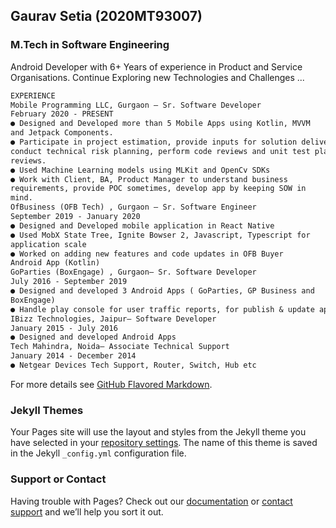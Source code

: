 ## Gaurav Setia (2020MT93007)


### M.Tech in Software Engineering

Android Developer with 6+ Years of experience in Product and Service 
Organisations. Continue Exploring new Technologies and Challenges ...

```markdown
EXPERIENCE 
Mobile Programming LLC, Gurgaon — Sr. Software Developer
February 2020 - PRESENT 
● Designed and Developed more than 5 Mobile Apps using Kotlin, MVVM 
and Jetpack Components. 
● Participate in project estimation, provide inputs for solution delivery, 
conduct technical risk planning, perform code reviews and unit test plan 
reviews. 
● Used Machine Learning models using MLKit and OpenCv SDKs
● Work with Client, BA, Product Manager to understand business 
requirements, provide POC sometimes, develop app by keeping SOW in 
mind. 
OfBusiness (OFB Tech) , Gurgaon — Sr. Software Engineer 
September 2019 - January 2020 
● Designed and Developed mobile application in React Native 
● Used MobX State Tree, Ignite Bowser 2, Javascript, Typescript for 
application scale 
● Worked on adding new features and code updates in OFB Buyer 
Android App (Kotlin) 
GoParties (BoxEngage) , Gurgaon— Sr. Software Developer 
July 2016 - September 2019 
● Designed and developed 3 Android Apps ( GoParties, GP Business and 
BoxEngage) 
● Handle play console for user traffic reports, for publish & update apps.
IBizz Technologies, Jaipur— Software Developer 
January 2015 - July 2016 
● Designed and developed Android Apps 
Tech Mahindra, Noida— Associate Technical Support 
January 2014 - December 2014 
● Netgear Devices Tech Support, Router, Switch, Hub etc
```

For more details see [GitHub Flavored Markdown](https://guides.github.com/features/mastering-markdown/).

### Jekyll Themes

Your Pages site will use the layout and styles from the Jekyll theme you have selected in your [repository settings](https://github.com/gsetia402/gsetia.github.io/settings/pages). The name of this theme is saved in the Jekyll `_config.yml` configuration file.

### Support or Contact

Having trouble with Pages? Check out our [documentation](https://docs.github.com/categories/github-pages-basics/) or [contact support](https://support.github.com/contact) and we’ll help you sort it out.

